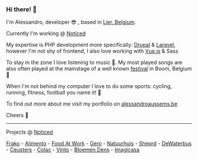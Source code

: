 ### Hi there! :wave:
I'm Alessandro, developer :sunglasses: , based in [Lier, Belgium](https://www.google.com/maps/place/2500+Lier/@51.1193298,4.5392708,13z/data=!3m1!4b1!4m5!3m4!1s0x47c3fc63b318c329:0x6ae7fc52ac33a641!8m2!3d51.1302138!4d4.5715093).

Currently I'm working @ [Noticed](https://noticed.be)

My expertise is PHP development more specifically: [Drupal](https://www.drupal.org/) & [Laravel](https://laravel.com/), however I'm not shy of frontend, I also love working with [Vue.js](https://vuejs.org/) & Sass

To stay in the zone I love listening to music :musical_note:. My most played songs are also often played at the mainstage of a well known [festival](https://www.tomorrowland.com/global/) in Boom, Belgium :raised_hands:

When I'm not behind my computer I love to do some sports: cycling, running, fitness, football you name it! :muscle:

To find out more about me visit my portfolio on [alessandroaussems.be](https://alessandroaussems.be)

Cheers :punch:

---

Projects @ [Noticed](https://noticed.be)

[Frako](https://frako.be) - [Alimento](https://alimento.be) - [Food At Work](https://foodatwork.be) - [Gero](https://gerowonen.be) - [Natuurhuis](https://hetnatuurhuis.be) - [Sheprd](https://sherpd.app) - [DeWaterbus](https://dewaterbus.be/en) - [Ceusters](https://ceusters.be) - [Colac](https://colac.be) - [Vinto](https://vinto.be) - [Bloemen Dens](https://bloemendens.be/) - [Imagicasa](https://imagicasa.be)
